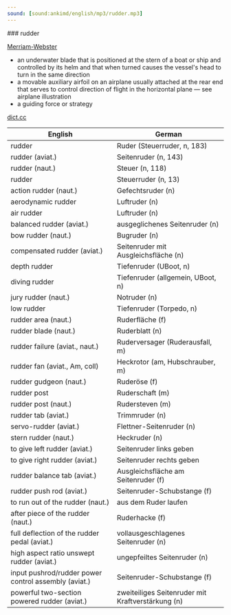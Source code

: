 ```yaml
---
sound: [sound:ankimd/english/mp3/rudder.mp3]
---
```


\### rudder

[Merriam-Webster](https://www.merriam-webster.com/dictionary/rudder)

- an underwater blade that is positioned at the stern of a boat or ship and controlled by its helm and that when turned causes the vessel's head to turn in the same direction
- a movable auxiliary airfoil on an airplane usually attached at the rear end that serves to control direction of flight in the horizontal plane — see airplane illustration
- a guiding force or strategy

[dict.cc](https://www.dict.cc/rudder)

| English        | German       |
| -------------- | ------------ |
| rudder | Ruder (Steuerruder, n, 183) |
| rudder (aviat.) | Seitenruder (n, 143) |
| rudder (naut.) | Steuer (n, 118) |
| rudder | Steuerruder (n, 13) |
| action rudder (naut.) | Gefechtsruder (n) |
| aerodynamic rudder | Luftruder (n) |
| air rudder | Luftruder (n) |
| balanced rudder (aviat.) | ausgeglichenes Seitenruder (n) |
| bow rudder (naut.) | Bugruder (n) |
| compensated rudder (aviat.) | Seitenruder mit Ausgleichsfläche (n) |
| depth rudder | Tiefenruder (UBoot, n) |
| diving rudder | Tiefenruder (allgemein, UBoot, n) |
| jury rudder (naut.) | Notruder (n) |
| low rudder | Tiefenruder (Torpedo, n) |
| rudder area (naut.) | Ruderfläche (f) |
| rudder blade (naut.) | Ruderblatt (n) |
| rudder failure (aviat., naut.) | Ruderversager (Ruderausfall, m) |
| rudder fan (aviat., Am, coll) | Heckrotor (am, Hubschrauber, m) |
| rudder gudgeon (naut.) | Ruderöse (f) |
| rudder post | Ruderschaft (m) |
| rudder post (naut.) | Rudersteven (m) |
| rudder tab (aviat.) | Trimmruder (n) |
| servo-rudder (aviat.) | Flettner-Seitenruder (n) |
| stern rudder (naut.) | Heckruder (n) |
| to give left rudder (aviat.) | Seitenruder links geben |
| to give right rudder (aviat.) | Seitenruder rechts geben |
| rudder balance tab (aviat.) | Ausgleichsfläche am Seitenruder (f) |
| rudder push rod (aviat.) | Seitenruder-Schubstange (f) |
| to run out of the rudder (naut.) | aus dem Ruder laufen |
| after piece of the rudder (naut.) | Ruderhacke (f) |
| full deflection of the rudder pedal (aviat.) | vollausgeschlagenes Seitenruder (n) |
| high aspect ratio unswept rudder (aviat.) | ungepfeiltes Seitenruder (n) |
| input pushrod/rudder power control assembly (aviat.) | Seitenruder-Schubstange (f) |
| powerful two-section powered rudder (aviat.) | zweiteiliges Seitenruder mit Kraftverstärkung (n) |
